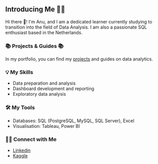## Introducing Me 🧑🏽

Hi there 👋! I'm Anu, and I am a dedicated learner currently studying to transition into the field of Data Analysis. I am also a passionate SQL enthusiast based in the Netherlands.

### 📚 Projects & Guides 📚
In my portfolio, you can find my [projects](https://github.com/) and guides on data analytics.

### 💡 My Skills
- Data preparation and analysis
- Dashboard development and reporting
- Exploratory data analysis

### 🛠️ My Tools
- Databases: SQL (PostgreSQL, MySQL, SQL Server), Excel
- Visualisation: Tableau, Power BI

### 🙌🏻 Connect with Me
- [Linkedin](https://www.linkedin.com/in/anuoluwapo-anu-olasheu-02985220b/)
- [Kaggle](https://)
